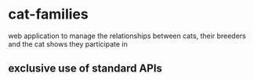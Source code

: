 # cat-families
web application to manage the relationships between cats, their breeders and the cat shows they participate in

## exclusive use of standard APIs
```

```
